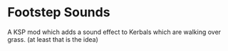 # Footstep Sounds
A KSP mod which adds a sound effect to Kerbals which are walking over grass. (at least that is the idea)
